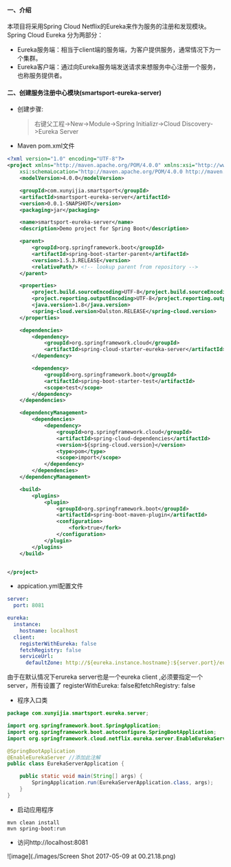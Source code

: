 #### 一、介绍
本项目将采用Spring Cloud Netflix的Eureka来作为服务的注册和发现模块。Spring Cloud Eureka
分为两部分：
* Eureka服务端：相当于client端的服务端，为客户提供服务，通常情况下为一个集群。
* Eureka客户端：通过向Eureka服务端发送请求来想服务中心注册一个服务，也称服务提供者。

#### 二、创建服务注册中心模块(smartsport-eureka-server)

* 创建步骤:

  >右键父工程->New->Module->Spring Initializr->Cloud Discovery->Eureka Server

* Maven pom.xml文件

```xml
<?xml version="1.0" encoding="UTF-8"?>
<project xmlns="http://maven.apache.org/POM/4.0.0" xmlns:xsi="http://www.w3.org/2001/XMLSchema-instance"
	xsi:schemaLocation="http://maven.apache.org/POM/4.0.0 http://maven.apache.org/xsd/maven-4.0.0.xsd">
	<modelVersion>4.0.0</modelVersion>

	<groupId>com.xunyijia.smartsport</groupId>
	<artifactId>smartsport-eureka-server</artifactId>
	<version>0.0.1-SNAPSHOT</version>
	<packaging>jar</packaging>

	<name>smartsport-eureka-server</name>
	<description>Demo project for Spring Boot</description>

	<parent>
		<groupId>org.springframework.boot</groupId>
		<artifactId>spring-boot-starter-parent</artifactId>
		<version>1.5.3.RELEASE</version>
		<relativePath/> <!-- lookup parent from repository -->
	</parent>

	<properties>
		<project.build.sourceEncoding>UTF-8</project.build.sourceEncoding>
		<project.reporting.outputEncoding>UTF-8</project.reporting.outputEncoding>
		<java.version>1.8</java.version>
		<spring-cloud.version>Dalston.RELEASE</spring-cloud.version>
	</properties>

	<dependencies>
		<dependency>
			<groupId>org.springframework.cloud</groupId>
			<artifactId>spring-cloud-starter-eureka-server</artifactId>
		</dependency>

		<dependency>
			<groupId>org.springframework.boot</groupId>
			<artifactId>spring-boot-starter-test</artifactId>
			<scope>test</scope>
		</dependency>
	</dependencies>

	<dependencyManagement>
		<dependencies>
			<dependency>
				<groupId>org.springframework.cloud</groupId>
				<artifactId>spring-cloud-dependencies</artifactId>
				<version>${spring-cloud.version}</version>
				<type>pom</type>
				<scope>import</scope>
			</dependency>
		</dependencies>
	</dependencyManagement>

	<build>
		<plugins>
			<plugin>
				<groupId>org.springframework.boot</groupId>
				<artifactId>spring-boot-maven-plugin</artifactId>
				<configuration>
					<fork>true</fork>
				</configuration>
			</plugin>
		</plugins>
	</build>


</project>

```

* appication.yml配置文件

```yml
server:
  port: 8081

eureka:
  instance:
    hostname: localhost
  client:
    registerWithEureka: false
    fetchRegistry: false
    serviceUrl:
      defaultZone: http://${eureka.instance.hostname}:${server.port}/eureka/
```

由于在默认情况下erureka server也是一个eureka client ,必须要指定一个 server，所有设置了
registerWithEureka: false和fetchRegistry: false

* 程序入口类

```java
package com.xunyijia.smartsport.eureka.server;

import org.springframework.boot.SpringApplication;
import org.springframework.boot.autoconfigure.SpringBootApplication;
import org.springframework.cloud.netflix.eureka.server.EnableEurekaServer;

@SpringBootApplication
@EnableEurekaServer //添加此注解
public class EurekaServerApplication {

	public static void main(String[] args) {
		SpringApplication.run(EurekaServerApplication.class, args);
	}
}
```

* 启动应用程序

```script
mvn clean install
mvn spring-boot:run
```

* 访问http://localhost:8081

![image](./images/Screen Shot 2017-05-09 at 00.21.18.png)
